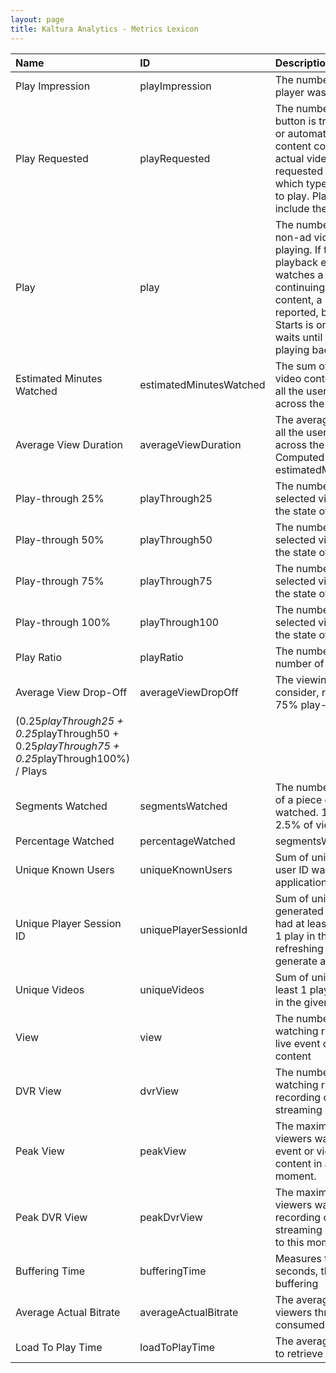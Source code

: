```yaml
---
layout: page
title: Kaltura Analytics - Metrics Lexicon
---
```


| Name     | ID     | Description
|:---|:---|:---|
|Play Impression|	playImpression|	The number of times the video player was loaded.|
|Play Requested |playRequested |The number of times that the "Play" button is triggered either manually or automatically. The requested content could be ad content or the actual video content.A plays requested is counted regardless of which type of content is requested to play. Plays requested will not include the Replay event.|
|Play	|play	|The number of times that actual non-ad video content starts playing. If the user initiates the playback experience and only watches a pre-roll ad without continuing on to the actual video content, a Plays Requested event is reported, but not a Play. Video Starts is only recorded if the user waits until the actual video starts playing back.|
|Estimated Minutes Watched|	estimatedMinutesWatched|	The sum of minutes that actual video content were watched across all the users viewing this content across the different platforms.|
|Average View Duration|	averageViewDuration	|The average time watched across all the users viewing this content across the different platforms. Computed by: estimatedMinutesWatched/60/plays|
|Play-through 25%	|playThrough25	|The number of video plays for the selected video assets that reached the state of 25% of completion.|
|Play-through 50%	|playThrough50	|The number of video plays for the selected video assets that reached the state of 50% of completion.|
|Play-through 75%	|playThrough75 |	The number of video plays for the selected video assets that reached the state of 75% of completion.|
|Play-through 100%|	playThrough100|	The number of video plays for the selected video assets that reached the state of 100% of completion.|
|Play Ratio	|playRatio|	The number of Plays divided by the number of Player Impressions|
|Average View Drop-Off	|averageViewDropOff	|The viewing drop percentage to consider, relatively, 25%, 50%, 75% play-through weights.
(0.25*playThrough25 + 0.25*playThrough50 + 0.25*playThrough75 + 0.25*playThrough100%) / Plays|
|Segments Watched |segmentsWatched |	The number of times each segment of a piece of video content is watched. 1 segment is defined as 2.5% of video length.|
|Percentage Watched |percentageWatched|	segmentsWatched*2.5|
|Unique Known Users	|uniqueKnownUsers	|Sum of unique users, for which a user ID was passed to player by application/publisher|
|Unique Player Session ID	|uniquePlayerSessionId|	Sum of unique session ids generated by Kaltura player that had at least 1 player impression or 1 play in the given timeframe, refreshing the embedding page will generate a new ID.|
|Unique Videos|	uniqueVideos	|Sum of unique entries that had at least 1 player impression or 1 play in the given timeframe|
|View	|view	|The number of people that are watching right now a broadcast / live event or viewing on-demand content|
|DVR View|	dvrView	|The number of people that are watching right now a digital video recording of a broadcast / live streaming event|
|Peak View|	peakView	|The maximum number of real-time viewers watched a broadcast / live event or viewing on-demand content in any given minute to this moment.|
|Peak DVR View|	peakDvrView|	The maximum number of real-time viewers watched a digital video recording of a broadcast / live streaming event in any given minute to this moment.|
|Buffering Time	|bufferingTime	|Measures the average time, in seconds, that viewers experienced buffering|
|Average Actual Bitrate |averageActualBitrate	|The average bitrate (kbps) all viewers through all devices, consumed content during the event.|
|Load To Play Time|	loadToPlayTime	|The average time it took a watcher to retrieve playback of a given entry|
